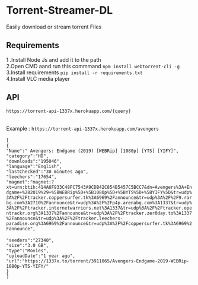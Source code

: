 # Torrent-Streamer-DL
Easily download or stream torrent Files

## Requirements
1 .Install Node Js and add it to the path<br />
2.Open CMD aand run this commmand `npm install webtorrent-cli -g`<br />
3.Install requirements `pip install -r requirements.txt`<br />
4.Install VLC media player<br />

## API 
`https://torrent-api-1337x.herokuapp.com/{query}`<br /><br />

Example : `https://torrent-api-1337x.herokuapp.com/avengers`<br /><br />
`[`<br />
   `{`<br />
      `"Name":" Avengers: Endgame (2019) [WEBRip] [1080p] [YTS] [YIFY]",`<br />
      `"category":"HD",`<br />
      `"downloads":"195046",`<br />
      `"language":"English",`<br />
      `"lastChecked":"30 minutes ago",`<br />
     `"leechers":"17654",`<br />
      `"magnet":"magnet:?      xt=urn:btih:414A6F933C48FC7543A9CDB42C854B5457C5BCC7&dn=Avengers%3A+Endgame+%282019%29+%5BWEBRip%5D+%5B1080p%5D+%5BYTS%5D+%5BYIFY%5D&tr=udp%3A%2F%2Ftracker.coppersurfer.tk%3A6969%2Fannounce&tr=udp%3A%2F%2F9.rarbg.com%3A2710%2Fannounce&tr=udp%3A%2F%2Fp4p.arenabg.com%3A1337&tr=udp%3A%2F%2Ftracker.internetwarriors.net%3A1337&tr=udp%3A%2F%2Ftracker.opentrackr.org%3A1337%2Fannounce&tr=udp%3A%2F%2Ftracker.zer0day.to%3A1337%2Fannounce&tr=udp%3A%2F%2Ftracker.leechers-paradise.org%3A6969%2Fannounce&tr=udp%3A%2F%2Fcoppersurfer.tk%3A6969%2Fannounce",`<br /><br />
      `"seeders":"27340",`<br />
      `"size":"3.0 GB",`<br />
      `"type":"Movies",`<br />
      `"uploadDate":"1 year ago",`<br />
      `"url":"https://1337x.to/torrent/3911065/Avengers-Endgame-2019-WEBRip-1080p-YTS-YIFY/"`<br />
   `}`<br />
   `]`<br />
